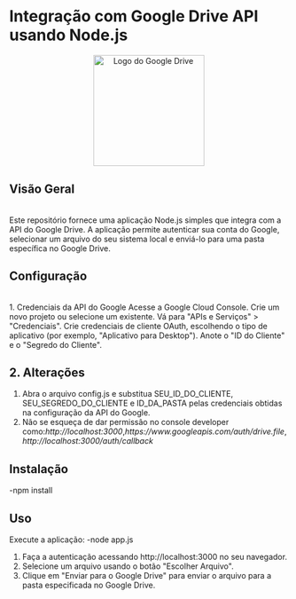 <h1>Integração com Google Drive API usando Node.js</h1>
<div align="center">
  <img src="https://logosmarcas.net/wp-content/uploads/2020/12/Google-Drive-Logo.png" alt="Logo do Google Drive" width="200">
</div>
<h2>Visão Geral</h2>
<br>
Este repositório fornece uma aplicação Node.js simples que integra com a API do Google Drive. A aplicação permite autenticar sua conta do Google, selecionar um arquivo do seu sistema local e enviá-lo para uma pasta específica no Google Drive.

<h2>Configuração </h2>
<br>
1. Credenciais da API do Google
Acesse a Google Cloud Console.
Crie um novo projeto ou selecione um existente.
Vá para "APIs e Serviços" > "Credenciais".
Crie credenciais de cliente OAuth, escolhendo o tipo de aplicativo (por exemplo, "Aplicativo para Desktop").
Anote o "ID do Cliente" e o "Segredo do Cliente".

<h2>2. Alterações </h2>
<ol>
<li>Abra o arquivo config.js e substitua SEU_ID_DO_CLIENTE, SEU_SEGREDO_DO_CLIENTE e ID_DA_PASTA pelas credenciais obtidas na configuração da API do Google.</li>
<li>Não se esqueça de dar permissão no console developer como:<em>http://localhost:3000</em>,<em>https://www.googleapis.com/auth/drive.file</em>,<em>http://localhost:3000/auth/callback</em></li>
</ol>

<h2>Instalação</h2>
-npm install
<br>

<h2>Uso</h2>
Execute a aplicação:
-node app.js
<br>
<ol>
<li>Faça a autenticação acessando http://localhost:3000 no seu navegador.</li>
<li>Selecione um arquivo usando o botão "Escolher Arquivo".</li>
<li>Clique em "Enviar para o Google Drive" para enviar o arquivo para a pasta especificada no Google Drive.</li>
</ol>
